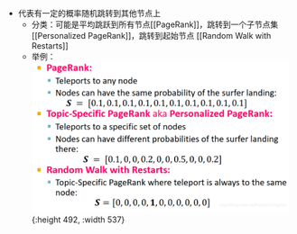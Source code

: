 - 代表有一定的概率随机跳转到其他节点上
	- 分类：可能是平均跳跃到所有节点[[PageRank]]，跳转到一个子节点集 [[Personalized PageRank]]，跳转到起始节点 [[Random Walk with Restarts]]
	- 举例：
	  ![image.png](../assets/image_1704446581302_0.png){:height 492, :width 537}